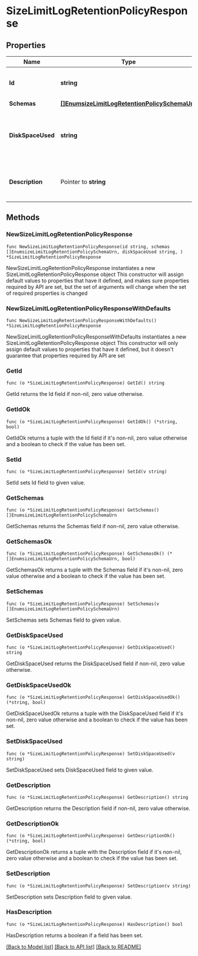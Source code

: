 # SizeLimitLogRetentionPolicyResponse

## Properties

Name | Type | Description | Notes
------------ | ------------- | ------------- | -------------
**Id** | **string** | Name of the Log Retention Policy | 
**Schemas** | [**[]EnumsizeLimitLogRetentionPolicySchemaUrn**](EnumsizeLimitLogRetentionPolicySchemaUrn.md) |  | 
**DiskSpaceUsed** | **string** | Specifies the maximum total disk space used by the log files. | 
**Description** | Pointer to **string** | A description for this Log Retention Policy | [optional] 

## Methods

### NewSizeLimitLogRetentionPolicyResponse

`func NewSizeLimitLogRetentionPolicyResponse(id string, schemas []EnumsizeLimitLogRetentionPolicySchemaUrn, diskSpaceUsed string, ) *SizeLimitLogRetentionPolicyResponse`

NewSizeLimitLogRetentionPolicyResponse instantiates a new SizeLimitLogRetentionPolicyResponse object
This constructor will assign default values to properties that have it defined,
and makes sure properties required by API are set, but the set of arguments
will change when the set of required properties is changed

### NewSizeLimitLogRetentionPolicyResponseWithDefaults

`func NewSizeLimitLogRetentionPolicyResponseWithDefaults() *SizeLimitLogRetentionPolicyResponse`

NewSizeLimitLogRetentionPolicyResponseWithDefaults instantiates a new SizeLimitLogRetentionPolicyResponse object
This constructor will only assign default values to properties that have it defined,
but it doesn't guarantee that properties required by API are set

### GetId

`func (o *SizeLimitLogRetentionPolicyResponse) GetId() string`

GetId returns the Id field if non-nil, zero value otherwise.

### GetIdOk

`func (o *SizeLimitLogRetentionPolicyResponse) GetIdOk() (*string, bool)`

GetIdOk returns a tuple with the Id field if it's non-nil, zero value otherwise
and a boolean to check if the value has been set.

### SetId

`func (o *SizeLimitLogRetentionPolicyResponse) SetId(v string)`

SetId sets Id field to given value.


### GetSchemas

`func (o *SizeLimitLogRetentionPolicyResponse) GetSchemas() []EnumsizeLimitLogRetentionPolicySchemaUrn`

GetSchemas returns the Schemas field if non-nil, zero value otherwise.

### GetSchemasOk

`func (o *SizeLimitLogRetentionPolicyResponse) GetSchemasOk() (*[]EnumsizeLimitLogRetentionPolicySchemaUrn, bool)`

GetSchemasOk returns a tuple with the Schemas field if it's non-nil, zero value otherwise
and a boolean to check if the value has been set.

### SetSchemas

`func (o *SizeLimitLogRetentionPolicyResponse) SetSchemas(v []EnumsizeLimitLogRetentionPolicySchemaUrn)`

SetSchemas sets Schemas field to given value.


### GetDiskSpaceUsed

`func (o *SizeLimitLogRetentionPolicyResponse) GetDiskSpaceUsed() string`

GetDiskSpaceUsed returns the DiskSpaceUsed field if non-nil, zero value otherwise.

### GetDiskSpaceUsedOk

`func (o *SizeLimitLogRetentionPolicyResponse) GetDiskSpaceUsedOk() (*string, bool)`

GetDiskSpaceUsedOk returns a tuple with the DiskSpaceUsed field if it's non-nil, zero value otherwise
and a boolean to check if the value has been set.

### SetDiskSpaceUsed

`func (o *SizeLimitLogRetentionPolicyResponse) SetDiskSpaceUsed(v string)`

SetDiskSpaceUsed sets DiskSpaceUsed field to given value.


### GetDescription

`func (o *SizeLimitLogRetentionPolicyResponse) GetDescription() string`

GetDescription returns the Description field if non-nil, zero value otherwise.

### GetDescriptionOk

`func (o *SizeLimitLogRetentionPolicyResponse) GetDescriptionOk() (*string, bool)`

GetDescriptionOk returns a tuple with the Description field if it's non-nil, zero value otherwise
and a boolean to check if the value has been set.

### SetDescription

`func (o *SizeLimitLogRetentionPolicyResponse) SetDescription(v string)`

SetDescription sets Description field to given value.

### HasDescription

`func (o *SizeLimitLogRetentionPolicyResponse) HasDescription() bool`

HasDescription returns a boolean if a field has been set.


[[Back to Model list]](../README.md#documentation-for-models) [[Back to API list]](../README.md#documentation-for-api-endpoints) [[Back to README]](../README.md)


